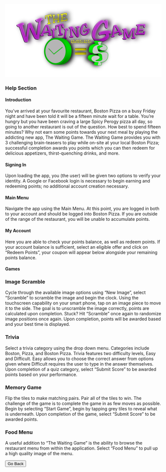 <!DOCTYPE html>
<html lang="en">
<head>
    <meta charset="utf-8">
    <meta name="viewport" content="width=device-width, initial-scale=1">
    <link rel="stylesheet" href="stylesheets/buttons.css"/>
    <link rel="stylesheet" href="stylesheets/index.css"/>
</head>
<body>
    <img src="images/logo.png" alt="The Waiting Game">
    <h3>Help Section</h3>
    <h4>Introduction</h4>
    <p>You’ve arrived at your favourite restaurant, Boston Pizza on a busy Friday night and have been told it will be a fifteen minute wait for a table. You’re hungry but you have been craving a large Spicy Perogy pizza all day, so going to another restaurant is out of the question. How best to spend fifteen minutes? Why not earn some points towards your next meal by playing the addicting new app, The Waiting Game. The Waiting Game provides you with 3 challenging brain-teasers to play while on-site at your local Boston Pizza; successful completion awards you points which you can then redeem for delicious appetizers, thirst-quenching drinks, and more.</p>
    <h4>Signing In</h4>
    <p>Upon loading the app, you (the user) will be given two options to verify your identity. A Google or Facebook login is necessary to begin earning and redeeming points; no additional account creation necessary.</p>
    <h4>Main Menu</h4>
    <p>Navigate the app using the Main Menu. At this point, you are logged in both to your account and should be logged into Boston Pizza.  If you are outside of the range of the restaurant, you will be unable to accumulate points. </p>
    <h4>My Account</h4>
    <p>Here you are able to check your points balance, as well as redeem points. If your account balance is sufficient, select an eligible offer and click on “Redeem Points”, your coupon will appear below alongside your remaining points balance.</p>
    <h4>Games</h4>
    <h3>Image Scramble</h3>
    <p>Cycle through the available image options using “New Image”, select “Scramble” to scramble the image and begin the clock. Using the touchscreen capability on your smart phone, tap on an image piece to move it to the side. The goal is to unscramble the image correctly, points are calculated upon completion. Stuck? Hit “Scramble” once again to randomize image positions once again. Upon completion, points will be awarded based and your best time is displayed. </p>
    <h3>Trivia</h3>
    <p>Select a trivia category using the drop down menu. Categories include Boston, Pizza, and Boston Pizza. Trivia features two difficulty levels, Easy and Difficult. Easy allows you to choose the correct answer from options given where Difficult requires the user to type in the answer themselves.
    Upon completion of a quiz category, select “Submit Score” to be awarded points based on your performance.</p>
    <h3>Memory Game</h3>
    <p>Flip the tiles to make matching pairs. Pair all of the tiles to win. The challenge of the game is to complete the game in as few moves as possible. Begin by selecting “Start Game”, begin by tapping grey tiles to reveal what is underneath. Upon completion of the game, select “Submit Score” to be awarded points.</p>
    <h3>Food Menu</h3>
    <p>A useful addition to “The Waiting Game” is the ability to browse the restaurant menu from within the application. Select “Food Menu” to pull up a high quality image of the menu.</p>
    <button class="myButton" onclick="goBack()">Go Back</button>
    </body>